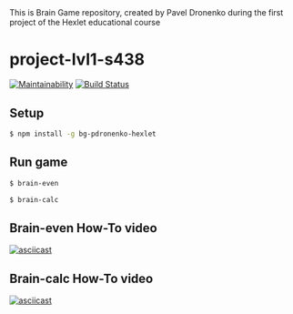 ##

This is Brain Game repository, created by Pavel Dronenko during the first project of the Hexlet educational course

##

# project-lvl1-s438

[![Maintainability](https://api.codeclimate.com/v1/badges/4c9cc223b26f609df2cd/maintainability)](https://codeclimate.com/github/pdronenko/project-lvl1-s438/maintainability)
[![Build Status](https://travis-ci.org/pdronenko/project-lvl1-s438.svg?branch=master)](https://travis-ci.org/pdronenko/project-lvl1-s438)

## Setup

```sh
$ npm install -g bg-pdronenko-hexlet
```

## Run game

```sh
$ brain-even
```

```sh
$ brain-calc
```

## Brain-even How-To video

[![asciicast](https://asciinema.org/a/225340.svg)](https://asciinema.org/a/225340)

## Brain-calc How-To video

[![asciicast](https://asciinema.org/a/225575.svg)](https://asciinema.org/a/225575)
